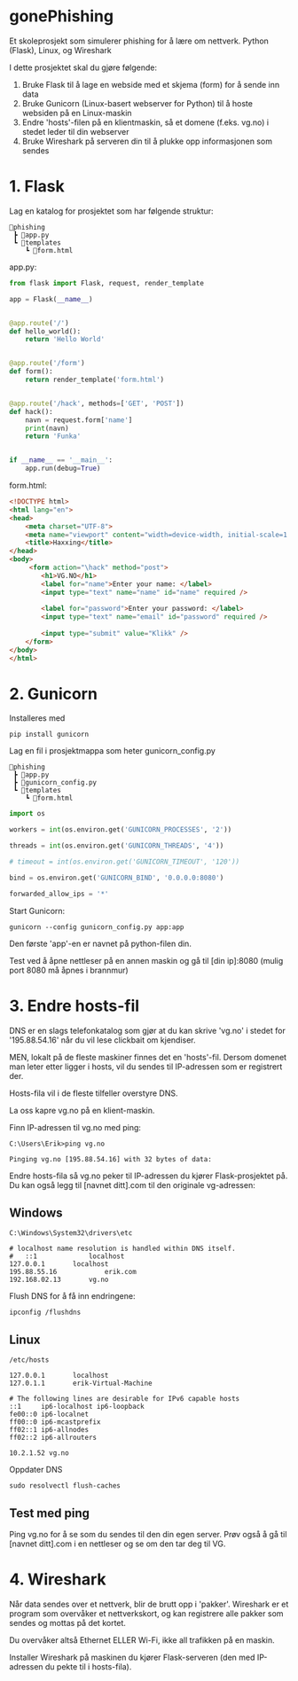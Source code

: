 # gonePhishing
Et skoleprosjekt som simulerer phishing for å lære om nettverk. Python (Flask), Linux, og Wireshark

I dette prosjektet skal du gjøre følgende:
1. Bruke Flask til å lage en webside med et skjema (form) for å sende inn data
1. Bruke Gunicorn (Linux-basert webserver for Python) til å hoste websiden på en Linux-maskin
1. Endre 'hosts'-filen på en klientmaskin, så et domene (f.eks. vg.no) i stedet leder til din webserver
1. Bruke Wireshark på serveren din til å plukke opp informasjonen som sendes

# 1. Flask

Lag en katalog for prosjektet som har følgende struktur:
```     
📂phishing
 ┣ 📜app.py
 ┗ 📂templates
    ┗ 📜form.html
```
app.py:
```python
from flask import Flask, request, render_template

app = Flask(__name__)


@app.route('/')
def hello_world():
    return 'Hello World'


@app.route('/form')
def form():
    return render_template('form.html')


@app.route('/hack', methods=['GET', 'POST'])
def hack():
    navn = request.form['name']
    print(navn)
    return 'Funka'


if __name__ == '__main__':
    app.run(debug=True)
```

form.html:
```html
<!DOCTYPE html>
<html lang="en">
<head>
    <meta charset="UTF-8">
    <meta name="viewport" content="width=device-width, initial-scale=1.0">
    <title>Haxxing</title>
</head>
<body>
     <form action="\hack" method="post">
        <h1>VG.NO</h1>
        <label for="name">Enter your name: </label>
        <input type="text" name="name" id="name" required />
    
        <label for="password">Enter your password: </label>
        <input type="text" name="email" id="password" required />
    
        <input type="submit" value="Klikk" />
    </form>
</body>
</html>
```
# 2. Gunicorn

Installeres med 
```console
pip install gunicorn
```
Lag en fil i prosjektmappa som heter gunicorn_config.py

```     
📂phishing
 ┣ 📜app.py
 ┣ 📜gunicorn_config.py
 ┗ 📂templates
    ┗ 📜form.html
```

```python
import os

workers = int(os.environ.get('GUNICORN_PROCESSES', '2'))

threads = int(os.environ.get('GUNICORN_THREADS', '4'))

# timeout = int(os.environ.get('GUNICORN_TIMEOUT', '120'))

bind = os.environ.get('GUNICORN_BIND', '0.0.0.0:8080')

forwarded_allow_ips = '*'
```

Start Gunicorn:
```terminal
gunicorn --config gunicorn_config.py app:app
```
Den første 'app'-en er navnet på python-filen din.

Test ved å åpne nettleser på en annen maskin og gå til [din ip]:8080 (mulig port 8080 må åpnes i brannmur)

# 3. Endre hosts-fil
DNS er en slags telefonkatalog som gjør at du kan skrive 'vg.no' i stedet for '195.88.54.16' når du vil lese clickbait om kjendiser.

MEN, lokalt på de fleste maskiner finnes det en 'hosts'-fil. Dersom domenet man leter etter ligger i hosts, vil du sendes til IP-adressen som er registrert der.

Hosts-fila vil i de fleste tilfeller overstyre DNS.

La oss kapre vg.no på en klient-maskin.

Finn IP-adressen til vg.no med ping:

```console
C:\Users\Erik>ping vg.no

Pinging vg.no [195.88.54.16] with 32 bytes of data:
```
Endre hosts-fila så vg.no peker til IP-adressen du kjører Flask-prosjektet på. Du kan også legg til [navnet ditt].com til den originale vg-adressen:

## Windows

```
C:\Windows\System32\drivers\etc
```
```
# localhost name resolution is handled within DNS itself.
#	::1             localhost
127.0.0.1		localhost
195.88.55.16            erik.com
192.168.02.13		vg.no
```
Flush DNS for å få inn endringene:
```
ipconfig /flushdns
```

## Linux
```console
/etc/hosts
```
```
127.0.0.1       localhost
127.0.1.1       erik-Virtual-Machine

# The following lines are desirable for IPv6 capable hosts
::1     ip6-localhost ip6-loopback
fe00::0 ip6-localnet
ff00::0 ip6-mcastprefix
ff02::1 ip6-allnodes
ff02::2 ip6-allrouters

10.2.1.52 vg.no
```
Oppdater DNS
```
sudo resolvectl flush-caches
```
## Test med ping
Ping vg.no for å se som du sendes til den din egen server. Prøv også å gå til [navnet ditt].com i en nettleser og se om den tar deg til VG.

# 4. Wireshark

Når data sendes over et nettverk, blir de brutt opp i 'pakker'. Wireshark er et program som overvåker et nettverkskort, og kan registrere alle pakker som sendes og mottas på det kortet.

Du overvåker altså Ethernet ELLER Wi-Fi, ikke all trafikken på en maskin.

Installer Wireshark på maskinen du kjører Flask-serveren (den med IP-adressen du pekte til i hosts-fila).
